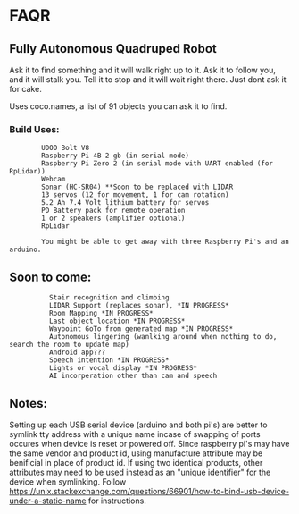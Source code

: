 # FAQR
## Fully Autonomous Quadruped Robot 

Ask it to find something and it will walk right up to it. Ask it to follow you, and it will stalk you. Tell it to stop and it will wait right there. Just dont ask it for cake.

Uses coco.names, a list of 91 objects you can ask it to find. 


### Build Uses:

            UDOO Bolt V8
            Raspberry Pi 4B 2 gb (in serial mode)
            Raspberry Pi Zero 2 (in serial mode with UART enabled (for RpLidar))
            Webcam
            Sonar (HC-SR04) **Soon to be replaced with LIDAR
            13 servos (12 for movement, 1 for cam rotation)
            5.2 Ah 7.4 Volt lithium battery for servos
            PD Battery pack for remote operation
            1 or 2 speakers (amplifier optional)
            RpLidar 
           
            You might be able to get away with three Raspberry Pi's and an arduino.

## Soon to come: 

              Stair recognition and climbing
              LIDAR Support (replaces sonar), *IN PROGRESS*
              Room Mapping *IN PROGRESS*
              Last object location *IN PROGRESS*
              Waypoint GoTo from generated map *IN PROGRESS*
              Autonomous lingering (wanlking around when nothing to do, search the room to update map)
              Android app??? 
              Speech intention *IN PROGRESS*
              Lights or vocal display *IN PROGRESS*
              AI incorperation other than cam and speech
              
              
## Notes:

Setting up each USB serial device (arduino and both pi's) are better to symlink tty address with a unique name incase of swapping of ports occures when device is reset or powered off. Since raspberry pi's may have the same vendor and product id, using manufacture attribute may be benificial in place of product id. If using two identical products, other attributes may need to be used instead as an "unique identifier" for the device when symlinking. Follow https://unix.stackexchange.com/questions/66901/how-to-bind-usb-device-under-a-static-name for instructions. 


            
              
              
